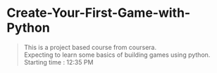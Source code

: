 # Create-Your-First-Game-with-Python
> This is a project based course from coursera.  
Expecting to learn some basics of building games using python.
> Starting time : 12:35 PM
